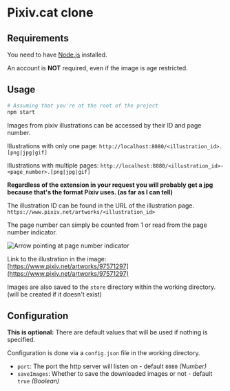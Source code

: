 # Pixiv.cat clone

## Requirements

You need to have [Node.js](https://nodejs.org/) installed.

An account is __NOT__ required, even if the image is age restricted.

## Usage

```sh
# Assuming that you're at the root of the project
npm start
```

Images from pixiv illustrations can be accessed by their ID and page number.

Illustrations with only one page: `http://localhost:8080/<illustration_id>.[png|jpg|gif]`

Illustrations with multiple pages: `http://localhost:8080/<illustration_id>-<page_number>.[png|jpg|gif]`

__Regardless of the extension in your request you will probably get a jpg because that's the format Pixiv uses. (as far as I can tell)__

The illustration ID can be found in the URL of the illustration page.
`https://www.pixiv.net/artworks/<illustration_id>`

The page number can simply be counted from 1 or read from the page number indicator.

![Arrow pointing at page number indicator](https://user-images.githubusercontent.com/61058098/163426735-dfe5928c-a5f5-4d1a-bea3-029b71606eac.png)

Link to the illustration in the image: [https://www.pixiv.net/artworks/97571297](https://www.pixiv.net/artworks/97571297)

Images are also saved to the `store` directory within the working directory. (will be created if  it doesn't exist)

## Configuration

__This is optional:__ There are default values that will be used if nothing is specified.

Configuration is done via a `config.json` file in the working directory.

- `port`: The port the http server will listen on - default `8080` *(Number)*
- `saveImages`: Whether to save the downloaded images or not - default `true` *(Boolean)*

